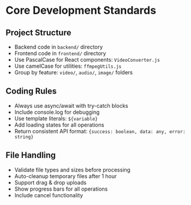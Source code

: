 # Core Development Standards

## Project Structure
- Backend code in `backend/` directory
- Frontend code in `frontend/` directory  
- Use PascalCase for React components: `VideoConverter.js`
- Use camelCase for utilities: `ffmpegUtils.js`
- Group by feature: `video/`, `audio/`, `image/` folders

## Coding Rules
- Always use async/await with try-catch blocks
- Include console.log for debugging
- Use template literals: `${variable}`
- Add loading states for all operations
- Return consistent API format: `{success: boolean, data: any, error: string}`

## File Handling
- Validate file types and sizes before processing
- Auto-cleanup temporary files after 1 hour
- Support drag & drop uploads
- Show progress bars for all operations
- Include cancel functionality
